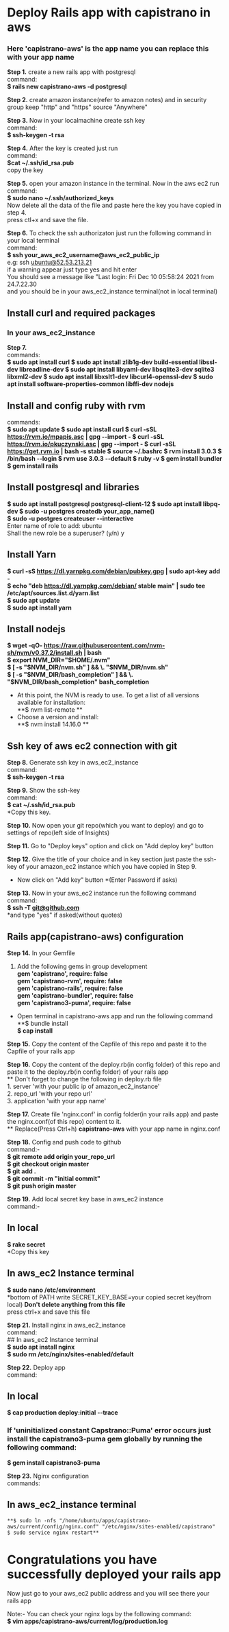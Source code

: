 
# Deploy Rails app with capistrano in aws   
### Here 'capistrano-aws' is the app name you can replace this with your app name  

**Step 1.**  create a new rails app with postgresql  
command:  
**$ rails new capistrano-aws -d postgresql**  

**Step 2.**  create amazon instance(refer to amazon notes) and in security group keep "http" and "https" source "Anywhere"  

**Step 3.**  Now in your localmachine create ssh key  
command:   
**$ ssh-keygen -t rsa**  

**Step 4.**  After the key is created just run   
command:  
**$cat ~/.ssh/id_rsa.pub**  
copy the key  

**Step 5.**  open your amazon instance in the terminal. Now in the aws ec2 run  
command:  
**$ sudo nano ~/.ssh/authorized_keys**  
Now delete all the data of the file and paste here the key you have copied in step 4.    
press ctl+x and save the file.  

**Step 6.** To check the ssh authorizaton just run the following command in your local terminal  
command:  
**$ ssh your_aws_ec2_username@aws_ec2_public_ip**  
	 e.g: ssh ubuntu@52.53.213.21  
	 if a warning appear just type yes and hit enter  
	 You should see a message like "Last login: Fri Dec 10 05:58:24 2021 from 24.7.22.30  
	 and you should be in your aws_ec2_instance terminal(not in local terminal)  



	 
## Install curl and required packages
### In your aws_ec2_instance
**Step 7.**  
commands:  
**$ sudo apt install curl
$ sudo apt install zlib1g-dev build-essential libssl-dev libreadline-dev
$ sudo apt install libyaml-dev libsqlite3-dev sqlite3 libxml2-dev
$ sudo apt install libxslt1-dev libcurl4-openssl-dev
$ sudo apt install software-properties-common libffi-dev nodejs**  
           	
## Install and config ruby with rvm
commands:  
	**$ sudo apt update
	$ sudo apt install curl
	$ curl -sSL https://rvm.io/mpapis.asc | gpg --import -
	$ curl -sSL https://rvm.io/pkuczynski.asc | gpg --import -
	$ curl -sSL https://get.rvm.io | bash -s stable
	$ source ~/.bashrc
	$ rvm install 3.0.3
	$ /bin/bash --login
	$ rvm use 3.0.3 --default
	$ ruby -v
	$ gem install bundler
	$ gem install rails**
		       
## Install postgresql and libraries
**$ sudo apt install postgresql postgresql-client-12
$ sudo apt install libpq-dev
$ sudo -u postgres createdb your_app_name()  
$ sudo -u postgres createuser --interactive**  
Enter name of role to add: ubuntu  
Shall the new role be a superuser? (y/n) y  
		
## Install Yarn  
**$ curl -sS https://dl.yarnpkg.com/debian/pubkey.gpg | sudo apt-key add -  
$ echo "deb https://dl.yarnpkg.com/debian/ stable main" | sudo tee /etc/apt/sources.list.d/yarn.list  
$ sudo apt update  
$ sudo apt install yarn**  
## Install nodejs  
**$ wget -qO- https://raw.githubusercontent.com/nvm-sh/nvm/v0.37.2/install.sh | bash  
$ export NVM_DIR="$HOME/.nvm"  
$ [ -s "$NVM_DIR/nvm.sh" ] && \. "$NVM_DIR/nvm.sh"  
$ [ -s "$NVM_DIR/bash_completion" ] && \. "$NVM_DIR/bash_completion" bash_completion**   
* At this point, the NVM is ready to use. To get a list of all versions available for installation:  
	**$ nvm list-remote **  
* Choose a version and install:  
	**$ nvm install 14.16.0  **  
		
## Ssh key of aws ec2 connection with git  

**Step 8.**  Generate ssh key in aws_ec2_instance    
command:    
**$ ssh-keygen -t rsa**  
 	    
**Step 9.** Show the ssh-key   
command:   
**$ cat ~/.ssh/id_rsa.pub**  
*Copy this key.  
          
**Step 10.** Now open your git repo(which you want to deploy) and go to settings of repo(left side of Insights)  

**Step 11.** Go to "Deploy keys" option and click on "Add deploy key" button  

**Step 12.** Give the title of your choice and in key section just paste the ssh-key of your amazon_ec2 instance which you have copied in Step 9.    
 * Now click on "Add key" button *(Enter Password if asks)  
 	 
**Step 13.** Now in your aws_ec2 instance run the following command  
command:   
**$ ssh -T git@github.com**  
*and type "yes" if asked(without quotes)  
 		  
## Rails app(capistrano-aws) configuration  
     
**Step 14.** In your Gemfile  

1. Add the following gems in group development  
**gem 'capistrano', require:  false    
gem 'capistrano-rvm', require:  false  
gem 'capistrano-rails', require:  false  
gem 'capistrano-bundler', require:  false  
gem 'capistrano3-puma', require:  false**  
* Open terminal in capistrano-aws app and run the following command      		
**$ bundle install  
**$ cap install**   

**Step 15.** Copy the content of the Capfile of this repo and paste it to the Capfile of your rails app  
 
**Step 16.** Copy the content of the deploy.rb(in config folder) of this repo and paste it to the deploy.rb(in config folder) of your rails app  
	  ** Don't forget to change the following in deploy.rb file  
	     1. server 'with your public ip of amazon_ec2_instance'  
	     2. repo_url 'with your repo url'  
	     3. application 'with your app name'   
	     
**Step 17.** Create file 'nginx.conf' in config folder(in your rails app) and paste the nginx.conf(of this repo) content to it.  
	  ** Replace(Press Ctrl+h) **capistrano-aws** with your app name in nginx.conf   

**Step 18.** Config and push code to github   
 		command:-   
 			**$ git remote add origin your_repo_url	 
 			$ git checkout origin master  
 			$ git add .  
 			$ git commit -m "initial commit"  
 			$ git push origin master**  

**Step 19.** Add local secret key base in aws_ec2 instance  
command:-  
## In local  
**$ rake secret**  
*Copy this key  

## In aws_ec2 Instance terminal  
**$ sudo nano /etc/environment**  
*bottom of PATH  write SECRET_KEY_BASE=your copied secret key(from local) **Don't delete anything from this file**  
press ctrl+x and save this file  

**Step 21.** Install nginx in aws_ec2_instance   
	  command:   
	  ## In aws_ec2 Instance terminal  
	  	 **$ sudo apt install nginx  
	  	 $ sudo rm /etc/nginx/sites-enabled/default**  

**Step 22.** Deploy app  
command:   
## In local  
 **$ cap production deploy:initial --trace**  
### If 'uninitialized constant Capstrano::Puma' error occurs just install the capistrano3-puma gem globally by running the following command:  
**$ gem install capistrano3-puma**  
	
**Step 23.** Nginx configuration  
  commands:   
  ## In aws_ec2_instance terminal    
	**$ sudo ln -nfs "/home/ubuntu/apps/capistrano-aws/current/config/nginx.conf" "/etc/nginx/sites-enabled/capistrano"  
	$ sudo service nginx restart**  
	  	
# Congratulations you have successfully deployed your rails app  

Now just go to your aws_ec2 public address and you will see there your rails app  

Note:- You can check your nginx logs by the following command:  
		**$ vim apps/capistrano-aws/current/log/production.log**
